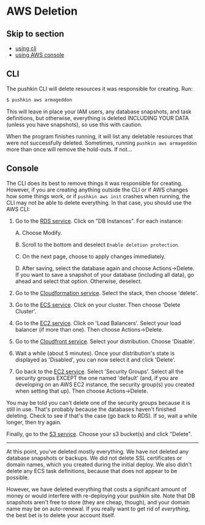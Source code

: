 # AWS Deletion

## Skip to section

* [using cli](awsDeletion.md#cli)
* [using AWS console](awsDeletion.md#console)

## CLI

The pushkin CLI will delete resources it was responsible for creating. Run:

```bash
$ pushkin aws armageddon
```

This will leave in place your IAM users, any database snapshots, and task definitions, but otherwise, everything is deleted INCLUDING YOUR DATA (unless you have snapshots), so use this with caution. 

When the program finishes running, it will list any deletable resources that were not successfully deleted. Sometimes, running `pushkin aws armageddon` more than once will remove the hold-outs. If not...

## Console

The CLI does its best to remove things it was responsible for creating. However, if you are creating anything outside the CLI or if AWS changes how some things work, or if `pushkin aws init` crashes when running, the CLI may not be able to delete everything. In that case, you should use the AWS CLI:

1. Go to the [RDS service](https://console.aws.amazon.com/rds). Click on "DB Instances". For each instance:

	A. Choose Modify.

	B. Scroll to the bottom and deselect `Enable deletion protection`.
	
	C. On the next page, choose to apply changes immediately.
	
	D. After saving, select the database again and choose Actions->Delete. If you want to save a snapshot of your database (including all data), go ahead and select that option. Otherwise, deselect. 

2. Go to the [Cloudformation service](https://console.aws.amazon.com/cloudformation). Select the stack, then choose 'delete'. 

3. Go to the [ECS service](https://console.aws.amazon.com/ecs). Click on your cluster. Then choose 'Delete Cluster'. 

4. Go to the [EC2 service](https://console.aws.amazon.com/ec2). Click on 'Load Balancers'. Select your load balancer (if more than one). Then choose Actions->Delete.

5. Go to the [Cloudfront service](https://console.aws.amazon.com/cloudfront). Select your distribution. Choose 'Disable'. 

6. Wait a while (about 5 minutes). Once your distribution's state is displayed as 'Disabled', you can now select it and click 'Delete'. 

7. Go back to the [EC2 service](https://console.aws.amazon.com/ec2). Select 'Security Groups'. Select all the security groups EXCEPT the one named 'default' (and, if you are developing on an AWS EC2 instance, the security group(s) you created when setting that up). Then choose Actions->Delete. 

You may be told you can't delete one of the security groups because it is still in use. That's probably because the databases haven't finished deleting. Check to see if that's the case (go back to RDS). If so, wait a while longer, then try again.

Finally, go to the [S3 service](https://s3.console.aws.amazon.com/s3). Choose your s3 bucket(s) and click "Delete". 

------

At this point, you've deleted mostly everything. We have not deleted any database snapshots or backups. We did not delete SSL certificates or domain names, which you created during the initial deploy. We also didn't delete any ECS task definitions, because that does not appear to be possible. 

However, we have deleted everything that costs a significant amount of money or would interfere with re-deploying your pushkin site. Note that DB snapshots aren't free to store (they are cheap, though), and your domain name may be on auto-renewal. If you really want to get rid of *everything*, the best bet is to delete your account itself.


